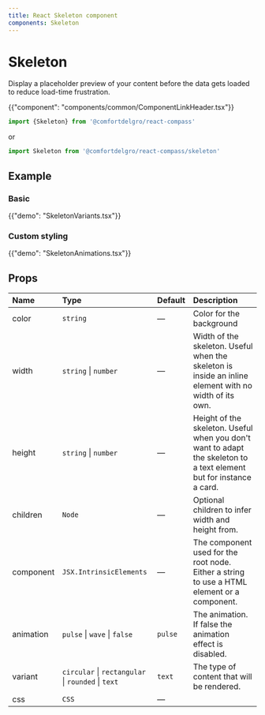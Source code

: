 ```yaml
---
title: React Skeleton component
components: Skeleton
---
```


# Skeleton

<p class="description">Display a placeholder preview of your content before the data gets loaded to reduce load-time frustration.</p>

{{"component": "components/common/ComponentLinkHeader.tsx"}}

```jsx
import {Skeleton} from '@comfortdelgro/react-compass'
```

or

```jsx
import Skeleton from '@comfortdelgro/react-compass/skeleton'
```

## Example

### Basic

{{"demo": "SkeletonVariants.tsx"}}

### Custom styling

{{"demo": "SkeletonAnimations.tsx"}}

## Props

| Name      | Type                                               | Default | Description                                                                                                         |
| :-------- | :------------------------------------------------- | :------ | :------------------------------------------------------------------------------------------------------------------ |
| color     | `string`                                           | —       | Color for the background                                                                                            |
| width     | `string` \| `number`                               | —       | Width of the skeleton. Useful when the skeleton is inside an inline element with no width of its own.               |
| height    | `string` \| `number`                               | —       | Height of the skeleton. Useful when you don't want to adapt the skeleton to a text element but for instance a card. |
| children  | `Node`                                             | —       | Optional children to infer width and height from.                                                                   |
| component | `JSX.IntrinsicElements`                            | —       | The component used for the root node. Either a string to use a HTML element or a component.                         |
| animation | `pulse` \| `wave` \| `false`                       | `pulse` | The animation. If false the animation effect is disabled.                                                           |
| variant   | `circular` \| `rectangular` \| `rounded` \| `text` | `text`  | The type of content that will be rendered.                                                                          |
| css       | `CSS`                                              | —       |                                                                                                                     |
